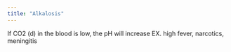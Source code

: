 ```yaml
---
title: "Alkalosis"
---
```

If CO2 (d) in the blood is low, the pH will increase
EX. high fever, narcotics, meningitis

